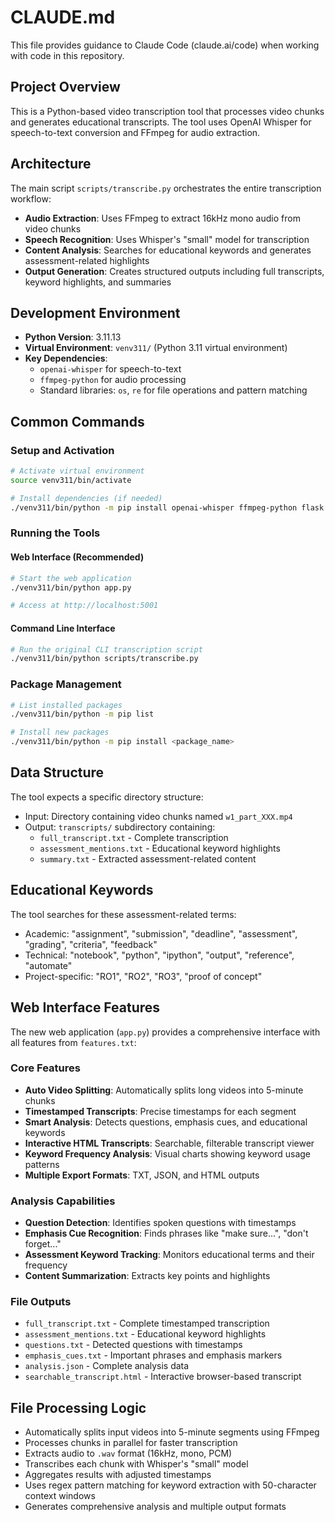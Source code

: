 # CLAUDE.md

This file provides guidance to Claude Code (claude.ai/code) when working with code in this repository.

## Project Overview

This is a Python-based video transcription tool that processes video chunks and generates educational transcripts. The tool uses OpenAI Whisper for speech-to-text conversion and FFmpeg for audio extraction.

## Architecture

The main script `scripts/transcribe.py` orchestrates the entire transcription workflow:
- **Audio Extraction**: Uses FFmpeg to extract 16kHz mono audio from video chunks
- **Speech Recognition**: Uses Whisper's "small" model for transcription
- **Content Analysis**: Searches for educational keywords and generates assessment-related highlights
- **Output Generation**: Creates structured outputs including full transcripts, keyword highlights, and summaries

## Development Environment

- **Python Version**: 3.11.13
- **Virtual Environment**: `venv311/` (Python 3.11 virtual environment)
- **Key Dependencies**: 
  - `openai-whisper` for speech-to-text
  - `ffmpeg-python` for audio processing
  - Standard libraries: `os`, `re` for file operations and pattern matching

## Common Commands

### Setup and Activation
```bash
# Activate virtual environment
source venv311/bin/activate

# Install dependencies (if needed)
./venv311/bin/python -m pip install openai-whisper ffmpeg-python flask
```

### Running the Tools

#### Web Interface (Recommended)
```bash
# Start the web application
./venv311/bin/python app.py

# Access at http://localhost:5001
```

#### Command Line Interface
```bash
# Run the original CLI transcription script
./venv311/bin/python scripts/transcribe.py
```

### Package Management
```bash
# List installed packages
./venv311/bin/python -m pip list

# Install new packages
./venv311/bin/python -m pip install <package_name>
```

## Data Structure

The tool expects a specific directory structure:
- Input: Directory containing video chunks named `w1_part_XXX.mp4`
- Output: `transcripts/` subdirectory containing:
  - `full_transcript.txt` - Complete transcription
  - `assessment_mentions.txt` - Educational keyword highlights
  - `summary.txt` - Extracted assessment-related content

## Educational Keywords

The tool searches for these assessment-related terms:
- Academic: "assignment", "submission", "deadline", "assessment", "grading", "criteria", "feedback"
- Technical: "notebook", "python", "ipython", "output", "reference", "automate"
- Project-specific: "RO1", "RO2", "RO3", "proof of concept"

## Web Interface Features

The new web application (`app.py`) provides a comprehensive interface with all features from `features.txt`:

### Core Features
- **Auto Video Splitting**: Automatically splits long videos into 5-minute chunks
- **Timestamped Transcripts**: Precise timestamps for each segment
- **Smart Analysis**: Detects questions, emphasis cues, and educational keywords
- **Interactive HTML Transcripts**: Searchable, filterable transcript viewer
- **Keyword Frequency Analysis**: Visual charts showing keyword usage patterns
- **Multiple Export Formats**: TXT, JSON, and HTML outputs

### Analysis Capabilities
- **Question Detection**: Identifies spoken questions with timestamps
- **Emphasis Cue Recognition**: Finds phrases like "make sure...", "don't forget..."
- **Assessment Keyword Tracking**: Monitors educational terms and their frequency
- **Content Summarization**: Extracts key points and highlights

### File Outputs
- `full_transcript.txt` - Complete timestamped transcription
- `assessment_mentions.txt` - Educational keyword highlights  
- `questions.txt` - Detected questions with timestamps
- `emphasis_cues.txt` - Important phrases and emphasis markers
- `analysis.json` - Complete analysis data
- `searchable_transcript.html` - Interactive browser-based transcript

## File Processing Logic

- Automatically splits input videos into 5-minute segments using FFmpeg
- Processes chunks in parallel for faster transcription
- Extracts audio to `.wav` format (16kHz, mono, PCM)
- Transcribes each chunk with Whisper's "small" model
- Aggregates results with adjusted timestamps
- Uses regex pattern matching for keyword extraction with 50-character context windows
- Generates comprehensive analysis and multiple output formats